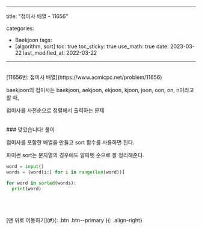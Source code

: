 
---
title:  "접미사 배열 - 11656" 

categories:
  - Baekjoon
tags:
  - [algorithm, sort]
toc: true
toc_sticky: true
use_math: true
date: 2023-03-22
last_modified_at: 2022-03-22
---

<br/>
[11656번: 접미사 배열](https://www.acmicpc.net/problem/11656)

baekjoon의 접미사는 baekjoon, aekjoon, ekjoon, kjoon, joon, oon, on, n이라고 할 때, 

접미사를 사전순으로 정렬해서 출력하는 문제


<br/>  
### 맞았습니다! 풀이

접미사를 포함한 배열을 만들고 sort 함수를 사용하면 된다. 

파이썬 sort는 문자열의 경우에도 알파벳 순으로 잘 정리해준다. 

```python
word = input()
words = [word[i:] for i in range(len(word))]

for word in sorted(words):
  print(word)
```
<br/>   
<br/><br/>
[맨 위로 이동하기](#){: .btn .btn--primary }{: .align-right}
